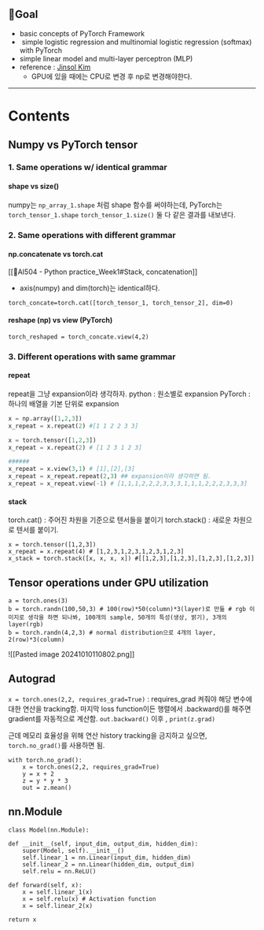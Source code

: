## 🎯Goal
- basic concepts of PyTorch Framework
-  simple logistic regression and multinomial logistic regression (softmax) with PyTorch
- simple linear model and multi-layer perceptron (MLP)
- reference : [Jinsol Kim](https://gaussian37.github.io/dl-pytorch-snippets/)
	- GPU에 있을 때에는 CPU로 변경 후 np로 변경해야한다.
---
# Contents
## Numpy vs PyTorch tensor
### 1. Same operations w/ identical grammar
#### shape vs size()
numpy는 `np_array_1.shape` 처럼 shape 함수를 써야하는데, PyTorch는 `torch_tensor_1.shape` `torch_tensor_1.size()` 둘 다 같은 결과를 내보낸다.

### 2. Same operations with different grammar
#### np.concatenate vs torch.cat
[[🧩AI504 - Python practice_Week1#Stack, concatenation]]

- axis(numpy) and dim(torch)는 identical하다.
```PyTorch
torch_concate=torch.cat([torch_tensor_1, torch_tensor_2], dim=0)
```

#### reshape (np) vs view (PyTorch)

```PyTorch
torch_reshaped = torch_concate.view(4,2)
```

### 3. Different operations with same grammar
#### repeat
repeat을 그냥 expansion이라 생각하자. 
python : 원소별로 expansion
PyTorch : 하나의 배열을 기본 단위로 expansion
```Python
x = np.array([1,2,3])
x_repeat = x.repeat(2) #[1 1 2 2 3 3]

x = torch.tensor([1,2,3])
x_repeat = x.repeat(2) # [1 2 3 1 2 3]

######
x_repeat = x.view(3,1) # [1],[2],[3]
x_repeat = x_repeat.repeat(2,3) ## expansion이라 생각하면 됨.
x_repeat = x_repeat.view(-1) # [1,1,1,2,2,2,3,3,3,1,1,1,2,2,2,3,3,3]
```

#### stack 
torch.cat() : 주어진 차원을 기준으로 텐서들을 붙이기
torch.stack() : 새로운 차원으로 텐서를 붙이기.

```PyTorch
x = torch.tensor([1,2,3])
x_repeat = x.repeat(4) # [1,2,3,1,2,3,1,2,3,1,2,3]
x_stack = torch.stack([x, x, x, x]) #[[1,2,3],[1,2,3],[1,2,3],[1,2,3]]

```


## Tensor operations under GPU utilization

```
a = torch.ones(3)
b = torch.randn(100,50,3) # 100(row)*50(column)*3(layer)로 만듦 # rgb 이미지로 생각을 하면 되나봐, 100개의 sample, 50개의 특성(생상, 밝기), 3개의 layer(rgb)
b = torch.randn(4,2,3) # normal distribution으로 4개의 layer, 2(row)*3(column)
```

![[Pasted image 20241010110802.png]]

## Autograd
`x = torch.ones(2,2, requires_grad=True)` : requires_grad 켜줘야 해당 변수에 대한 연산을 tracking함.
마지막 loss function이든 행렬에서 .backward()를 해주면 gradient를 자동적으로 계산함.
`out.backward()` 이후 , `print(z.grad)`

근데 메모리 효율성을 위해 연산 history tracking을 금지하고 싶으면, `torch.no_grad()`를 사용하면 됨.

```PyTorch
with torch.no_grad(): 
	x = torch.ones(2,2, requires_grad=True)
	y = x + 2
	z = y * y * 3
	out = z.mean()
```


## nn.Module

```PyTorch
class Model(nn.Module):

def __init__(self, input_dim, output_dim, hidden_dim):
	super(Model, self).__init__()
	self.linear_1 = nn.Linear(input_dim, hidden_dim)
	self.linear_2 = nn.Linear(hidden_dim, output_dim)
	self.relu = nn.ReLU()

def forward(self, x):
	x = self.linear_1(x)
	x = self.relu(x) # Activation function
	x = self.linear_2(x)

return x
```
